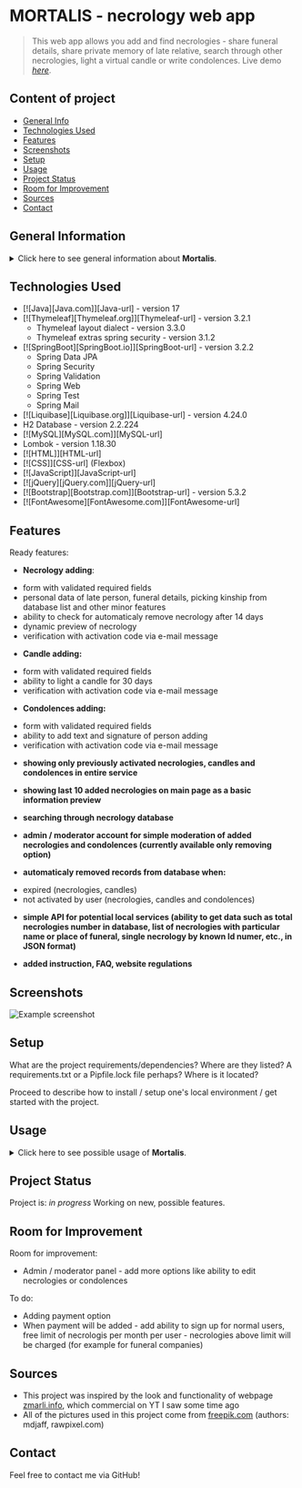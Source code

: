 # MORTALIS - necrology web app

> This web app allows you add and find necrologies - share funeral details, share private memory of late relative, search through other necrologies, light a virtual candle or write condolences.
> Live demo [_here_](https://).

## Content of project

- [General Info](#general-information)
- [Technologies Used](#technologies-used)
- [Features](#features)
- [Screenshots](#screenshots)
- [Setup](#setup)
- [Usage](#usage)
- [Project Status](#project-status)
- [Room for Improvement](#room-for-improvement)
- [Sources](#sources)
- [Contact](#contact)

## General Information

<details>
<summary>Click here to see general information about <b>Mortalis</b>.</summary>
Mortalis is designed strictly for polish users, so it has visual features used commonly in polish obituaries.
The app lets you add necrologies of your late realtives, light them multiple virtual candles in memoriam, write condolences, search through other necrologies. It includes API, admin / moderator management of content. It's the place where you can mourn your close ones, leave few words of memories you shared with the late person etc.
</details>

## Technologies Used

<ul>
  <li>[![Java][Java.com]][Java-url] - version 17</li>
  <li>[![Thymeleaf][Thymeleaf.org]][Thymeleaf-url] - version 3.2.1
    <ul>
      <li>Thymeleaf layout dialect - version 3.3.0</li>
      <li>Thymeleaf extras spring security - version 3.1.2</li>
    </ul>
  </li>
  <li>[![SpringBoot][SpringBoot.io]][SpringBoot-url] - version 3.2.2
    <ul>
      <li>Spring Data JPA</li>
      <li>Spring Security</li>
      <li>Spring Validation</li>
      <li>Spring Web</li>
      <li>Spring Test</li>
      <li>Spring Mail</li>
    </ul>
  </li>
  <li>[![Liquibase][Liquibase.org]][Liquibase-url] - version 4.24.0</li>
  <li>H2 Database - version 2.2.224</li>
  <li>[![MySQL][MySQL.com]][MySQL-url]</li>
  <li>Lombok - version 1.18.30</li>
  <li>[![HTML]][HTML-url]</li>
  <li>[![CSS]][CSS-url] (Flexbox)</li>
  <li>[![JavaScript]][JavaScript-url]</li>
  <li>[![jQuery][jQuery.com]][jQuery-url]</li>
  <li>[![Bootstrap][Bootstrap.com]][Bootstrap-url] - version 5.3.2</li>
  <li>[![FontAwesome][FontAwesome.com]][FontAwesome-url]</li>
</ul>

## Features

Ready features:

- <b>Necrology adding</b>:
<ul>
  <li>form with validated required fields</li>
  <li>personal data of late person, funeral details, picking kinship from database list and other minor features</li>
  <li>ability to check for automaticaly remove necrology after 14 days</li>
  <li>dynamic preview of necrology</li>
  <li>verification with activation code via e-mail message</li>
</ul>

- <b>Candle adding:</b>
<ul>
  <li>form with validated required fields</li>
  <li>ability to light a candle for 30 days</li>
  <li>verification with activation code via e-mail message</li>
</ul>

- <b>Condolences adding:</b>
<ul>
  <li>form with validated required fields</li>
  <li>ability to add text and signature of person adding</li>
  <li>verification with activation code via e-mail message</li>
</ul>

- <b>showing only previously activated necrologies, candles and condolences in entire service</b>

- <b>showing last 10 added necrologies on main page as a basic information preview</b>

- <b>searching through necrology database</b>

- <b>admin / moderator account for simple moderation of added necrologies and condolences (currently available only removing option)</b>

- <b>automaticaly removed records from database when:</b>
<ul>
  <li>expired (necrologies, candles)</li>
  <li>not activated by user (necrologies, candles and condolences)</li>
</ul>

- <b>simple API for potential local services (ability to get data such as total necrologies number in database, list of necrologies with particular name or place of funeral, single necrology by known Id numer, etc., in JSON format)</b>

- <b>added instruction, FAQ, website regulations</b>

## Screenshots

![Example screenshot](./screenshots/screenshot1.png)

## Setup

What are the project requirements/dependencies? Where are they listed? A requirements.txt or a Pipfile.lock file perhaps? Where is it located?

Proceed to describe how to install / setup one's local environment / get started with the project.

## Usage

<details>
  <summary>Click here to see possible usage of <b>Mortalis</b>.</summary>
  This app can be used by any funeral home or by country-wide service managing obituaries. Implemented API can be used by various local services to gather info and statistics about locals who recently passed away.
</details>

## Project Status

Project is: _in progress_
Working on new, possible features.

## Room for Improvement

Room for improvement:

<ul>
  <li>Admin / moderator panel - add more options like ability to edit necrologies or condolences</li>
</ul>

To do:

<ul>
  <li>Adding payment option</li>
  <li>When payment will be added - add ability to sign up for normal users, free limit of necrologis per month per user - necrologies above limit will be charged (for example for funeral companies)</li>
</ul>

## Sources

- This project was inspired by the look and functionality of webpage [zmarli.info](https://zmarli.info/), which commercial on YT I saw some time ago
- All of the pictures used in this project come from [freepik.com](https://pl.freepik.com/) (authors: mdjaff, rawpixel.com)

## Contact

Feel free to contact me via GitHub!

[Java.com]: https://img.shields.io/badge/Java-%23F80000?style=for-the-badge&logo=oracle
[Java-url]: https://www.java.com/
[Thymeleaf.org]: https://img.shields.io/badge/Thymeleaf-%23005F0F?style=for-the-badge&logo=thymeleaf
[Thymeleaf-url]: https://www.thymeleaf.org/
[SpringBoot.io]: https://spring.io/projects/spring-boot
[SpringBoot-url]: https://img.shields.io/badge/Spring%20Boot-%236DB33F?style=for-the-badge&logo=springboot&logoColor=black
[Liquibase.org]: https://img.shields.io/badge/Liquibase-%232962FF?style=for-the-badge&logo=liquibase&logoColor=black
[Liquibase-url]: https://www.liquibase.org/
[Bootstrap.com]: https://img.shields.io/badge/Bootstrap-563D7C?style=for-the-badge&logo=bootstrap&logoColor=white
[Bootstrap-url]: https://getbootstrap.com
[JQuery.com]: https://img.shields.io/badge/jQuery-0769AD?style=for-the-badge&logo=jquery&logoColor=white
[JQuery-url]: https://jquery.com
[MySQL.com]: https://img.shields.io/badge/MySQL-%234479A1?style=for-the-badge&logo=mysql&logoColor=black
[MySQL-url]: https://www.mysql.com/
[CSS-url]: https://img.shields.io/badge/CSS-%231572B6?style=for-the-badge&logo=css3&logoColor=black
[HTML-url]: https://img.shields.io/badge/HTML-%23E34F26?style=for-the-badge&logo=html5&logoColor=black
[JavaScript-url]: https://img.shields.io/badge/JavaScript-%23F7DF1E?style=for-the-badge&logo=javascript&logoColor=black
[FontAwesome.com]: https://fontawesome.com/
[FontAwesome-url]: https://img.shields.io/badge/FontAwesome-%23528DD7?style=for-the-badge&logo=fontawesome&logoColor=black

